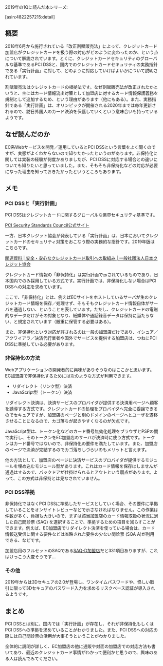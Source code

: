 <!-- 『改正割賦販売法でカード決済はこう変わる』を読んだ -->

2019年の1Qに読んだ本シリーズ:

[asin:4822257215:detail]

## 概要

2018年6月から施行されている「改正割賦販売法」によって、クレジットカード加盟店がクレジットカードを扱う際の対応がどのように変わったのか、という点について解説されています。とくに、クレジットカードセキュリティのグローバルな基準であるPCI DSSと、国内でのクレジットカードセキュリティの実務指針である「実行計画」に対して、どのように対応していけばよいかについて説明されています。

割賦販売法はクレジットカードの根拠法です。なぜ割賦販売法が改正されたかというと、主にはカード情報流出対策として加盟店に対するカード情報保護義務を規制として追加するため、という理由があります（他にもある）。また、実務指針である「実行計画」は、オリンピックが開催される2020年までは毎年更新されるので、訪日外国人のカード決済を保護していくという意味合いも持っているようです。

## なぜ読んだのか

EC系Webサービスを開発／運用しているとPCI DSSという言葉をよく聞くのですが、実態がよくわからないので知りたかったというのがあります。非保持化に関しては実装の経験が何度かありましたが、PCI DSSに対応する場合との違いについても知りたいと思っていました。また、そもそも非保持化などの対応が必要になった理由を知っておきたかったというところもあります。

## メモ

### PCI DSSと「実行計画」

PCI DSSはクレジットカードに関するグローバルな業界セキュリティ基準です。

[PCI Security Standards Council公式サイト](https://ja.pcisecuritystandards.org/minisite/env2/:title)

一方、日本クレジット協会が発表している「実行計画」は、日本においてクレジットカードのセキュリティ対策をおこなう際の実務的な指針です。2019年版はこちらです。

[関連資料 | 安全・安心なクレジットカード取引への取組み | 一般社団法人日本クレジット協会](https://www.j-credit.or.jp/security/document/index.html)

クレジットカード情報の「非保持化」は実行計画で示されているものであり、日本国内でのみ採用している方式です。実行計画では、非保持化しない場合はPCI DSSへの対応を求めています。

ここで、「非保持化」とは、例えばECサイトをホストしているサーバが生のクレジットカード情報を保存／処理せず、そもそもクレジットカード情報自体がサーバを通過しない、ということを表しています。ただし、クレジットカードの電磁的なデータだけがその対象となり、紙媒体や通話録音データは保持に当たらない、と規定されています（厳重に保管する必要はある）。

また、非保持化という対応が許されるのは一般の加盟店だけであり、イシュア／アクワイアラ／決済代行業者や国外でサービスを提供する加盟店は、つねにPCI DSSに準拠している必要があります。

### 非保持化の方法

Webアプリケーションの開発者的に興味がありそうなのはここかと思います。EC加盟店で非保持化するためには次のような方式が利用できます。

- リダイレクト（リンク型）決済
- JavaScript型（トークン）決済

リダイレクト決済は、決済サービスのプロバイダが提供する決済用ページへ顧客を誘導する方式です。クレジットカードの処理をプロバイダへ完全に委譲できるのでセキュアですが、加盟店のページと別のドメインのページへとユーザを遷移させることになるので、カゴ落ちが起きやすくなるのが欠点です。

JavaScript型は、トークン化などのカード番号無効化処理をブラウザとPSPの間で実行し、そのトークンをEC加盟店のサーバが決済時に使う方式です。トークンはカード番号ではないので、非保持化の要件を満たしています。また、加盟店のページで決済が完結するのでカゴ落ちしづらいのもメリットと言えます。

他の方法として、加盟店のページに決済サービスのプロバイダが提供するモジュールを埋め込むモジュール型があります。これはカード情報を保存はしませんが通過はするので、バックドアが仕掛けられるとアウトという弱点があります。よって、この方式は非保持とは見なされていません。

### PCI DSS準拠

非保持化ではなくPCI DSSに準拠したサービスとしていく場合、その要件に準拠していることをオンサイトレビューなどで示さなければなりません。この作業は件数が多く、負担も大きいので、まずは該当加盟店のカード情報取扱の状況に適した自己問診票 (SAQ) を選択することで、準拠するための項目を減らすことができます。例えば、EC加盟店でリダイレクト決済を使っている場合は、カード情報送受信に関する要件などは省略された要件の少ない問診票 (SQA A)が利用できる、などです。

加盟店用のフルセットのSAQである[SAQ-D加盟店](https://ja.pcisecuritystandards.org/_onelink_/pcisecurity/en2ja/minisite/en/docs/PCI_DSS-v3_2_1-SAQ-D_Merchant_JA-JP%E6%9B%B4%E6%96%B0%2020190212.pdf)だと331項目ありますが、これはけっこう大変そうです…

### その他

2019年からは3Dセキュアの2.0が登場し、ワンタイムパスワードや、怪しい取引に限って3Dセキュアのパスワード入力を求めるリスクベース認証が導入されるようです。

## まとめ

PCI DSSとは別に、国内では「実行計画」が存在し、それが非保持化もしくはPCI DSSへの準拠を求めていることがわかりました。また、PCI DSSへの対応の際には自己問診票の活用が大事そうということがわかりました。

全体的に説明が詳しく、EC加盟店の他に通販や対面の加盟店での対応方法も書いてあり、最近のクレジットカード事情がわかって便利かと思うので、興味のある人は読んでみてください。
